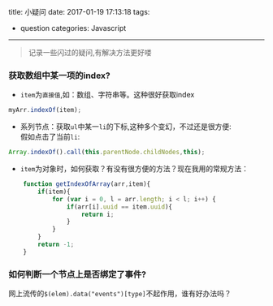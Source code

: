 title: 小疑问
date: 2017-01-19 17:13:18
tags: 
- question
categories: Javascript
---
>记录一些闪过的疑问,有解决方法更好喽

### 获取数组中某一项的index?
- `item`为`直接值`,如：数组、字符串等。这种很好获取index
``` js
myArr.indexOf(item);
```
- 系列节点：获取`ul`中某一`li`的下标,这种多个变幻，不过还是很方便:  
  假如点击了当前`li`:    
``` js
Array.indexOf().call(this.parentNode.childNodes,this);
```
- `item`为对象时，如何获取？有没有很方便的方法？现在我用的常规方法：
``` js
    function getIndexOfArray(arr,item){
        if(item){
            for (var i = 0, l = arr.length; i < l; i++) {
                if(arr[i].uuid == item.uuid){
                    return i;
                }
            }
        }
        return -1;
    }
```

### 如何判断一个节点上是否绑定了事件?
网上流传的`$(elem).data("events")[type]`不起作用，谁有好办法吗？
